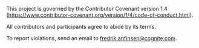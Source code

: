 This project is governed by the Contributor Covenant version 1.4
(https://www.contributor-covenant.org/version/1/4/code-of-conduct.html).

All contributors and participants agree to abide by its terms.

To report violations, send an email to fredrik.anfinsen@cognite.com.